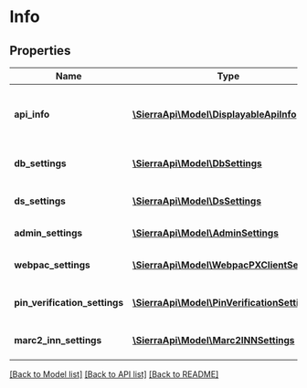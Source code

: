 # Info

## Properties
Name | Type | Description | Notes
------------ | ------------- | ------------- | -------------
**api_info** | [**\SierraApi\Model\DisplayableApiInfo**](DisplayableApiInfo.md) | the API name, version, and revision | 
**db_settings** | [**\SierraApi\Model\DbSettings**](DbSettings.md) | the database settings | 
**ds_settings** | [**\SierraApi\Model\DsSettings**](DsSettings.md) | the dataservice settings | 
**admin_settings** | [**\SierraApi\Model\AdminSettings**](AdminSettings.md) | the admin settings | 
**webpac_settings** | [**\SierraApi\Model\WebpacPXClientSettings**](WebpacPXClientSettings.md) | the WebPAC settings | 
**pin_verification_settings** | [**\SierraApi\Model\PinVerificationSettings**](PinVerificationSettings.md) | the settings for PIN verification | 
**marc2_inn_settings** | [**\SierraApi\Model\Marc2INNSettings**](Marc2INNSettings.md) | the settings for marc2INN | 

[[Back to Model list]](../README.md#documentation-for-models) [[Back to API list]](../README.md#documentation-for-api-endpoints) [[Back to README]](../README.md)


